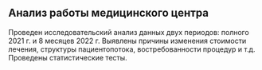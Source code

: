 Анализ работы медицинского центра
-------------------------------------
Проведен исследовательский анализ данных двух периодов: полного 2021 г. и 8 месяцев 2022 г.
Выявлены причины изменения стоимости лечения, структуры пациентопотока, востребованности процедур и т.д.
Проведены статистические тесты.
